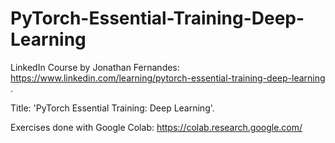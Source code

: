 # PyTorch-Essential-Training-Deep-Learning
LinkedIn Course by Jonathan Fernandes: https://www.linkedin.com/learning/pytorch-essential-training-deep-learning .

Title: 'PyTorch Essential Training: Deep Learning'.

Exercises done with Google Colab: https://colab.research.google.com/
